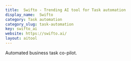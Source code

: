 ```yaml
---
title:  Swifto - Trending AI tool for Task automation
display_name:  Swifto
category: Task automation
category_slug: task-automation
key: swifto_ai
website: https://swifto.ai/
layout: aitool
---
```


Automated business task co-pilot.
